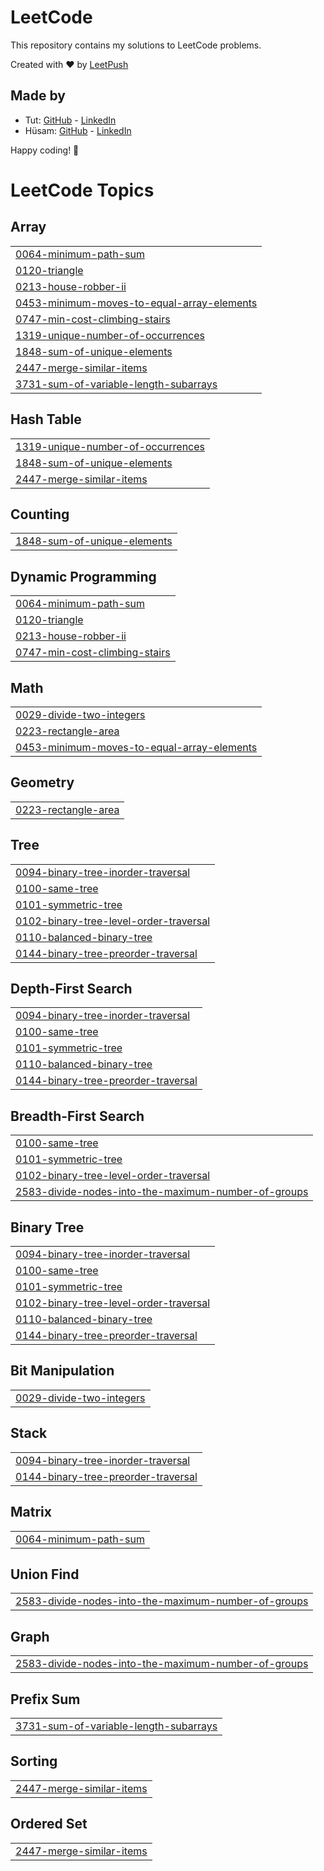 # LeetCode

This repository contains my solutions to LeetCode problems.

Created with :heart: by [LeetPush](https://github.com/husamahmud/LeetPush)

 ## Made by 
 - Tut: [GitHub](https://github.com/TutTrue) - [LinkedIn](https://www.linkedin.com/in/mahmoud-hamdy-8b6825245/)
 - Hüsam: [GitHub](https://github.com/husamahmud) - [LinkedIn](https://www.linkedin.com/in/husamahmud/)

 Happy coding! 🚀
<!---LeetCode Topics Start-->
# LeetCode Topics
## Array
|  |
| ------- |
| [0064-minimum-path-sum](https://github.com/usaidhahamed1011/Leetcode-Problems/tree/master/0064-minimum-path-sum) |
| [0120-triangle](https://github.com/usaidhahamed1011/Leetcode-Problems/tree/master/0120-triangle) |
| [0213-house-robber-ii](https://github.com/usaidhahamed1011/Leetcode-Problems/tree/master/0213-house-robber-ii) |
| [0453-minimum-moves-to-equal-array-elements](https://github.com/usaidhahamed1011/Leetcode-Problems/tree/master/0453-minimum-moves-to-equal-array-elements) |
| [0747-min-cost-climbing-stairs](https://github.com/usaidhahamed1011/Leetcode-Problems/tree/master/0747-min-cost-climbing-stairs) |
| [1319-unique-number-of-occurrences](https://github.com/usaidhahamed1011/Leetcode-Problems/tree/master/1319-unique-number-of-occurrences) |
| [1848-sum-of-unique-elements](https://github.com/usaidhahamed1011/Leetcode-Problems/tree/master/1848-sum-of-unique-elements) |
| [2447-merge-similar-items](https://github.com/usaidhahamed1011/Leetcode-Problems/tree/master/2447-merge-similar-items) |
| [3731-sum-of-variable-length-subarrays](https://github.com/usaidhahamed1011/Leetcode-Problems/tree/master/3731-sum-of-variable-length-subarrays) |
## Hash Table
|  |
| ------- |
| [1319-unique-number-of-occurrences](https://github.com/usaidhahamed1011/Leetcode-Problems/tree/master/1319-unique-number-of-occurrences) |
| [1848-sum-of-unique-elements](https://github.com/usaidhahamed1011/Leetcode-Problems/tree/master/1848-sum-of-unique-elements) |
| [2447-merge-similar-items](https://github.com/usaidhahamed1011/Leetcode-Problems/tree/master/2447-merge-similar-items) |
## Counting
|  |
| ------- |
| [1848-sum-of-unique-elements](https://github.com/usaidhahamed1011/Leetcode-Problems/tree/master/1848-sum-of-unique-elements) |
## Dynamic Programming
|  |
| ------- |
| [0064-minimum-path-sum](https://github.com/usaidhahamed1011/Leetcode-Problems/tree/master/0064-minimum-path-sum) |
| [0120-triangle](https://github.com/usaidhahamed1011/Leetcode-Problems/tree/master/0120-triangle) |
| [0213-house-robber-ii](https://github.com/usaidhahamed1011/Leetcode-Problems/tree/master/0213-house-robber-ii) |
| [0747-min-cost-climbing-stairs](https://github.com/usaidhahamed1011/Leetcode-Problems/tree/master/0747-min-cost-climbing-stairs) |
## Math
|  |
| ------- |
| [0029-divide-two-integers](https://github.com/usaidhahamed1011/Leetcode-Problems/tree/master/0029-divide-two-integers) |
| [0223-rectangle-area](https://github.com/usaidhahamed1011/Leetcode-Problems/tree/master/0223-rectangle-area) |
| [0453-minimum-moves-to-equal-array-elements](https://github.com/usaidhahamed1011/Leetcode-Problems/tree/master/0453-minimum-moves-to-equal-array-elements) |
## Geometry
|  |
| ------- |
| [0223-rectangle-area](https://github.com/usaidhahamed1011/Leetcode-Problems/tree/master/0223-rectangle-area) |
## Tree
|  |
| ------- |
| [0094-binary-tree-inorder-traversal](https://github.com/usaidhahamed1011/Leetcode-Problems/tree/master/0094-binary-tree-inorder-traversal) |
| [0100-same-tree](https://github.com/usaidhahamed1011/Leetcode-Problems/tree/master/0100-same-tree) |
| [0101-symmetric-tree](https://github.com/usaidhahamed1011/Leetcode-Problems/tree/master/0101-symmetric-tree) |
| [0102-binary-tree-level-order-traversal](https://github.com/usaidhahamed1011/Leetcode-Problems/tree/master/0102-binary-tree-level-order-traversal) |
| [0110-balanced-binary-tree](https://github.com/usaidhahamed1011/Leetcode-Problems/tree/master/0110-balanced-binary-tree) |
| [0144-binary-tree-preorder-traversal](https://github.com/usaidhahamed1011/Leetcode-Problems/tree/master/0144-binary-tree-preorder-traversal) |
## Depth-First Search
|  |
| ------- |
| [0094-binary-tree-inorder-traversal](https://github.com/usaidhahamed1011/Leetcode-Problems/tree/master/0094-binary-tree-inorder-traversal) |
| [0100-same-tree](https://github.com/usaidhahamed1011/Leetcode-Problems/tree/master/0100-same-tree) |
| [0101-symmetric-tree](https://github.com/usaidhahamed1011/Leetcode-Problems/tree/master/0101-symmetric-tree) |
| [0110-balanced-binary-tree](https://github.com/usaidhahamed1011/Leetcode-Problems/tree/master/0110-balanced-binary-tree) |
| [0144-binary-tree-preorder-traversal](https://github.com/usaidhahamed1011/Leetcode-Problems/tree/master/0144-binary-tree-preorder-traversal) |
## Breadth-First Search
|  |
| ------- |
| [0100-same-tree](https://github.com/usaidhahamed1011/Leetcode-Problems/tree/master/0100-same-tree) |
| [0101-symmetric-tree](https://github.com/usaidhahamed1011/Leetcode-Problems/tree/master/0101-symmetric-tree) |
| [0102-binary-tree-level-order-traversal](https://github.com/usaidhahamed1011/Leetcode-Problems/tree/master/0102-binary-tree-level-order-traversal) |
| [2583-divide-nodes-into-the-maximum-number-of-groups](https://github.com/usaidhahamed1011/Leetcode-Problems/tree/master/2583-divide-nodes-into-the-maximum-number-of-groups) |
## Binary Tree
|  |
| ------- |
| [0094-binary-tree-inorder-traversal](https://github.com/usaidhahamed1011/Leetcode-Problems/tree/master/0094-binary-tree-inorder-traversal) |
| [0100-same-tree](https://github.com/usaidhahamed1011/Leetcode-Problems/tree/master/0100-same-tree) |
| [0101-symmetric-tree](https://github.com/usaidhahamed1011/Leetcode-Problems/tree/master/0101-symmetric-tree) |
| [0102-binary-tree-level-order-traversal](https://github.com/usaidhahamed1011/Leetcode-Problems/tree/master/0102-binary-tree-level-order-traversal) |
| [0110-balanced-binary-tree](https://github.com/usaidhahamed1011/Leetcode-Problems/tree/master/0110-balanced-binary-tree) |
| [0144-binary-tree-preorder-traversal](https://github.com/usaidhahamed1011/Leetcode-Problems/tree/master/0144-binary-tree-preorder-traversal) |
## Bit Manipulation
|  |
| ------- |
| [0029-divide-two-integers](https://github.com/usaidhahamed1011/Leetcode-Problems/tree/master/0029-divide-two-integers) |
## Stack
|  |
| ------- |
| [0094-binary-tree-inorder-traversal](https://github.com/usaidhahamed1011/Leetcode-Problems/tree/master/0094-binary-tree-inorder-traversal) |
| [0144-binary-tree-preorder-traversal](https://github.com/usaidhahamed1011/Leetcode-Problems/tree/master/0144-binary-tree-preorder-traversal) |
## Matrix
|  |
| ------- |
| [0064-minimum-path-sum](https://github.com/usaidhahamed1011/Leetcode-Problems/tree/master/0064-minimum-path-sum) |
## Union Find
|  |
| ------- |
| [2583-divide-nodes-into-the-maximum-number-of-groups](https://github.com/usaidhahamed1011/Leetcode-Problems/tree/master/2583-divide-nodes-into-the-maximum-number-of-groups) |
## Graph
|  |
| ------- |
| [2583-divide-nodes-into-the-maximum-number-of-groups](https://github.com/usaidhahamed1011/Leetcode-Problems/tree/master/2583-divide-nodes-into-the-maximum-number-of-groups) |
## Prefix Sum
|  |
| ------- |
| [3731-sum-of-variable-length-subarrays](https://github.com/usaidhahamed1011/Leetcode-Problems/tree/master/3731-sum-of-variable-length-subarrays) |
## Sorting
|  |
| ------- |
| [2447-merge-similar-items](https://github.com/usaidhahamed1011/Leetcode-Problems/tree/master/2447-merge-similar-items) |
## Ordered Set
|  |
| ------- |
| [2447-merge-similar-items](https://github.com/usaidhahamed1011/Leetcode-Problems/tree/master/2447-merge-similar-items) |
<!---LeetCode Topics End-->